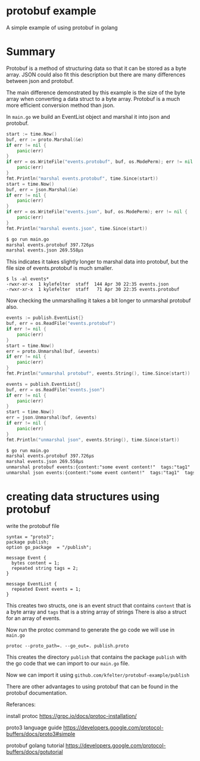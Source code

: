 # protobuf example
A simple example of using protobuf in golang

# Summary
Protobuf is a method of structuring data so that it can be stored as a byte array.
JSON could also fit this description but there are many differences between json and protobuf.

The main difference demonstrated by this example is the size of the byte array when converting a data struct to a byte array.
Protobuf is a much more efficient conversion method than json.

In `main.go` we build an EventList object and marshal it into json and protobuf. 
```go
start := time.Now()
buf, err := proto.Marshal(&e)
if err != nil {
    panic(err)
}
if err = os.WriteFile("events.protobuf", buf, os.ModePerm); err != nil {
    panic(err)
}
fmt.Println("marshal events.protobuf", time.Since(start))
start = time.Now()
buf, err = json.Marshal(&e)
if err != nil {
    panic(err)
}
if err = os.WriteFile("events.json", buf, os.ModePerm); err != nil {
    panic(err)
}
fmt.Println("marshal events.json", time.Since(start))
```
```txt
$ go run main.go
marshal events.protobuf 397.726µs
marshal events.json 269.558µs
```

This indicates it takes slightly longer to marshal data into protobuf, but the file size of events.protobuf is much smaller.
```
$ ls -al events*
-rwxr-xr-x  1 kylefelter  staff  144 Apr 30 22:35 events.json
-rwxr-xr-x  1 kylefelter  staff   71 Apr 30 22:35 events.protobuf
```

Now checking the unmarshalling it takes a bit longer to unmarshal protobuf also.
```go
events := publish.EventList{}
buf, err = os.ReadFile("events.protobuf")
if err != nil {
    panic(err)
}
start = time.Now()
err = proto.Unmarshal(buf, &events)
if err != nil {
    panic(err)
}
fmt.Println("unmarshal protobuf", events.String(), time.Since(start))

events = publish.EventList{}
buf, err = os.ReadFile("events.json")
if err != nil {
    panic(err)
}
start = time.Now()
err = json.Unmarshal(buf, &events)
if err != nil {
    panic(err)
}
fmt.Println("unmarshal json", events.String(), time.Since(start))
```
```txt
$ go run main.go
marshal events.protobuf 397.726µs
marshal events.json 269.558µs
unmarshal protobuf events:{content:"some event content!"  tags:"tag1"  tags:"tag2"}  events:{content:"some event content2!"  tags:"tag3"  tags:"tag4"} 98.805µs
unmarshal json events:{content:"some event content!"  tags:"tag1"  tags:"tag2"}  events:{content:"some event content2!"  tags:"tag3"  tags:"tag4"} 40.391µs
```

# creating data structures using protobuf
write the protobuf file
```proto3
syntax = "proto3";
package publish;
option go_package  = "/publish";

message Event {
  bytes content = 1;
  repeated string tags = 2;
}

message EventList {
  repeated Event events = 1;
}
```

This creates two structs, one is an event struct that contains `content` that is a byte array and `tags` that is a string array of strings
There is also a struct for an array of events.

Now run the protoc command to generate the go code we will use in `main.go`
```
protoc --proto_path=. --go_out=. publish.proto
```
This creates the directory `publish` that contains the package `publish` with the go code that we can import to our `main.go` file.

Now we can import it using `github.com/kfelter/protobuf-example/publish`

There are other advantages to using protobuf that can be found in the protobuf documentation.

Referances:

install protoc           https://grpc.io/docs/protoc-installation/

proto3 language guide    https://developers.google.com/protocol-buffers/docs/proto3#simple

protobuf golang tutorial https://developers.google.com/protocol-buffers/docs/gotutorial

